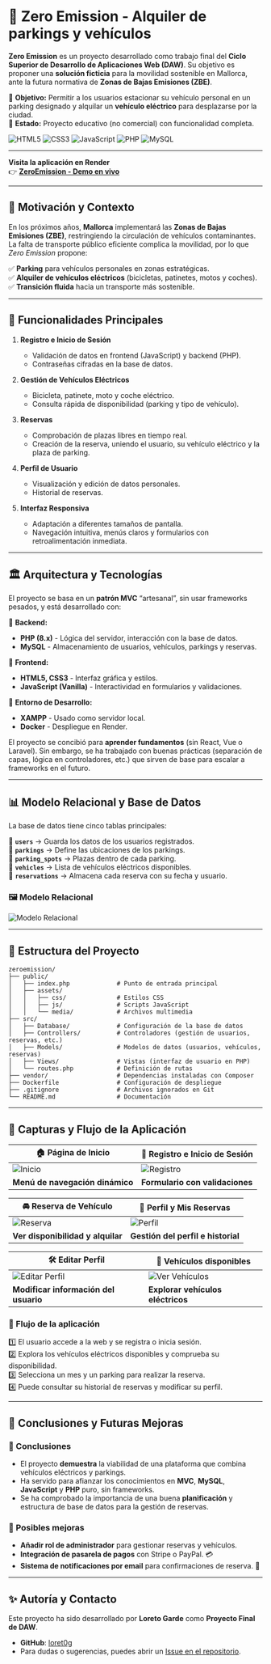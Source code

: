 ﻿# 🌱 Zero Emission - Alquiler de parkings y vehículos

**Zero Emission** es un proyecto desarrollado como trabajo final del **Ciclo Superior de Desarrollo de Aplicaciones Web (DAW)**. Su objetivo es proponer una **solución ficticia** para la movilidad sostenible en Mallorca, ante la futura normativa de **Zonas de Bajas Emisiones (ZBE)**.

🔹 **Objetivo:** Permitir a los usuarios estacionar su vehículo personal en un parking designado y alquilar un **vehículo eléctrico** para desplazarse por la ciudad.  
🔹 **Estado:** Proyecto educativo (no comercial) con funcionalidad completa.  


![HTML5](https://img.shields.io/badge/html5-%23E34F26.svg?style=for-the-badge&logo=html5&logoColor=white) 
![CSS3](https://img.shields.io/badge/css3-%231572B6.svg?style=for-the-badge&logo=css3&logoColor=white)
![JavaScript](https://img.shields.io/badge/javascript-%23323330.svg?style=for-the-badge&logo=javascript&logoColor=%23F7DF1E) 
![PHP](https://img.shields.io/badge/php-%23777BB4.svg?style=for-the-badge&logo=php&logoColor=white)
![MySQL](https://img.shields.io/badge/mysql-4479A1.svg?style=for-the-badge&logo=mysql&logoColor=white)

---

**Visita la aplicación en Render**  
👉 **[ZeroEmission - Demo en vivo](https://zeroemission.onrender.com/)**  

---

## 📍 Motivación y Contexto  

En los próximos años, **Mallorca** implementará las **Zonas de Bajas Emisiones (ZBE)**, restringiendo la circulación de vehículos contaminantes. La falta de transporte público eficiente complica la movilidad, por lo que *Zero Emission* propone:

✅ **Parking** para vehículos personales en zonas estratégicas.  
✅ **Alquiler de vehículos eléctricos** (bicicletas, patinetes, motos y coches).  
✅ **Transición fluida** hacia un transporte más sostenible.  

---

## 🚀 Funcionalidades Principales  

1. **Registro e Inicio de Sesión**  
   - Validación de datos en frontend (JavaScript) y backend (PHP).  
   - Contraseñas cifradas en la base de datos.  

2. **Gestión de Vehículos Eléctricos**  
   - Bicicleta, patinete, moto y coche eléctrico.  
   - Consulta rápida de disponibilidad (parking y tipo de vehículo).

3. **Reservas**  
   - Comprobación de plazas libres en tiempo real.  
   - Creación de la reserva, uniendo el usuario, su vehículo eléctrico y la plaza de parking.  

4. **Perfil de Usuario**  
   - Visualización y edición de datos personales.  
   - Historial de reservas.

5. **Interfaz Responsiva**  
   - Adaptación a diferentes tamaños de pantalla.  
   - Navegación intuitiva, menús claros y formularios con retroalimentación inmediata.

---

## 🏛 Arquitectura y Tecnologías  

El proyecto se basa en un **patrón MVC** “artesanal”, sin usar frameworks pesados, y está desarrollado con:

📌 **Backend:**  
- **PHP (8.x)** - Lógica del servidor, interacción con la base de datos.  
- **MySQL** - Almacenamiento de usuarios, vehículos, parkings y reservas.  


📌 **Frontend:**  
- **HTML5, CSS3** - Interfaz gráfica y estilos.  
- **JavaScript (Vanilla)** - Interactividad en formularios y validaciones.  

📌 **Entorno de Desarrollo:**  
- **XAMPP** - Usado como servidor local.
- **Docker** - Despliegue en Render.  


El proyecto se concibió para **aprender fundamentos** (sin React, Vue o Laravel). Sin embargo, se ha trabajado con buenas prácticas (separación de capas, lógica en controladores, etc.) que sirven de base para escalar a frameworks en el futuro.

---

## 📊 Modelo Relacional y Base de Datos  

La base de datos tiene cinco tablas principales:  

📌 **`users`** → Guarda los datos de los usuarios registrados.  
📌 **`parkings`** → Define las ubicaciones de los parkings.  
📌 **`parking_spots`** → Plazas dentro de cada parking.  
📌 **`vehicles`** → Lista de vehículos eléctricos disponibles.  
📌 **`reservations`** → Almacena cada reserva con su fecha y usuario.  

### 🖼 Modelo Relacional  
![Modelo Relacional](docs/img/database.png)  

---

## 📂 Estructura del Proyecto  

```plaintext
zeroemission/
├── public/                  
│   ├── index.php             # Punto de entrada principal
│   ├── assets/               
│   │   ├── css/              # Estilos CSS
│   │   ├── js/               # Scripts JavaScript
│   │   └── media/            # Archivos multimedia
├── src/                     
│   ├── Database/             # Configuración de la base de datos
│   ├── Controllers/          # Controladores (gestión de usuarios, reservas, etc.)
│   ├── Models/               # Modelos de datos (usuarios, vehículos, reservas)
│   ├── Views/                # Vistas (interfaz de usuario en PHP)
│   └── routes.php            # Definición de rutas
├── vendor/                   # Dependencias instaladas con Composer
├── Dockerfile                # Configuración de despliegue
├── .gitignore                # Archivos ignorados en Git
└── README.md                 # Documentación
```

---
## 📸 Capturas y Flujo de la Aplicación  

| 🏠 Página de Inicio | 🔑 Registro e Inicio de Sesión |
|----------------------|--------------------------------|
| ![Inicio](docs/img/homepage.png) | ![Registro](docs/img/auth.png) |
| **Menú de navegación dinámico** | **Formulario con validaciones** |

| 🚘 Reserva de Vehículo | 👤 Perfil y Mis Reservas |
|------------------------|-------------------------|
| ![Reserva](docs/img/reservation.png) | ![Perfil](docs/img/account.png) |
| **Ver disponibilidad y alquilar** | **Gestión del perfil e historial** |

| 🛠 Editar Perfil | 🚗 Vehículos disponibles |
|------------------|----------------------------|
| ![Editar Perfil](docs/img/account-edit.png) | ![Ver Vehículos](docs/img/vehicles.png) |
| **Modificar información del usuario** | **Explorar vehículos eléctricos** |


### 📌 Flujo de la aplicación  
1️⃣ El usuario accede a la web y se registra o inicia sesión.  
2️⃣ Explora los vehículos eléctricos disponibles y comprueba su disponibilidad.  
3️⃣ Selecciona un mes y un parking para realizar la reserva.  
4️⃣ Puede consultar su historial de reservas y modificar su perfil.  

---

## 🔮 Conclusiones y Futuras Mejoras  

### 📌 Conclusiones  
- El proyecto **demuestra** la viabilidad de una plataforma que combina vehículos eléctricos y parkings.  
- Ha servido para afianzar los conocimientos en **MVC**, **MySQL**, **JavaScript** y **PHP** puro, sin frameworks.  
- Se ha comprobado la importancia de una buena **planificación** y estructura de base de datos para la gestión de reservas.

### 📌 Posibles mejoras  
- **Añadir rol de administrador** para gestionar reservas y vehículos.  
- **Integración de pasarela de pagos** con Stripe o PayPal. 💳   
- **Sistema de notificaciones por email** para confirmaciones de reserva. 📩  

---

## ✨ Autoría y Contacto

Este proyecto ha sido desarrollado por **Loreto Garde** como **Proyecto Final de DAW**.  
- **GitHub**: [loret0g](https://github.com/loret0g)  
- Para dudas o sugerencias, puedes abrir un [Issue en el repositorio](https://github.com/loret0g/zeroemission/issues).

